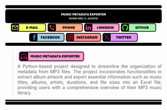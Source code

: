 <div style = "display: flex; flex-direction: column; align-items: center;">
    <!-- HEADER -->
   <img src = "IMPORT FILES/PythonProjectHeader.png" alt = "GitHub Profile Header" style = "width: 100%;" />
     <div align = "center" style = "width: 100%;">
        <!-- E-MAIL -->
        <a href = "norieneil_acosta@outlook.com" title = "E-MAIL: norieneil_acosta@outlook.com"> <img src = "IMPORT FILES/EmailIcon.png" alt = "E-Mail Address" style = "width: 114px; height: auto"></a>   
         <!-- PHONE -->
        <a href = "09673381501" title = "PHONE: 09673381501"> <img src = "IMPORT FILES/PhoneIcon.png" alt = "Contact Number" style = "width: 114px; height: auto"></a>
        <!-- LINKEDIN -->
        <a href = "https://www.linkedin.com/in/norzzielein" title = "LINKEDIN: https://www.linkedin.com/in/norzzielein"> <img src = "IMPORT FILES/LinkedInIcon.png" alt = "LinkedIn Account" style = "width: 114px; height: auto"></a>
        <!-- GITHUB -->
        <a href = "https://github.com/norzzielein" title = "GITHUB: https://github.com/norzzielein"> <img src = "IMPORT FILES/GitHubIcon.png" alt = "GitHub Account" style = "width: 114px; height: auto"></a>
        <!-- FACEBOOK -->
        <a href = "https://www.facebook.com/norzzielein" title = "FACEBOOK: https://www.facebook.com/norzzielein"> <img src = "IMPORT FILES/FacebookIcon.png" alt = "Facebook Account" style = "width: 114px; height: auto"></a>
        <!-- INSTAGRAM -->
        <a href = "https://www.instagram.com/norzzielein" title = "INSTAGRAM: https://www.instagram.com/norzzielein"> <img src = "IMPORT FILES/InstagramIcon.png" alt = "Instagram Account" style = "width: 114px; height: auto"></a>
        <!-- TWITTER -->
        <a href = "https://twitter.com/norzzielein" title = "TWITTER: https://twitter.com/norzzielein"> <img src = "IMPORT FILES/TwitterIcon.png" alt = "Twitter Account" style = "width: 114px; height: auto"></a>
    </div>
    <!-- TRAILER -->
    <img src = "IMPORT FILES/PythonProjectTrailer.png" alt = "Python Project Trailer" style = "width: 100%;" />    
</div>

<!-- DESCRIPTION -->
<blockquote>
    <div align = "justify">
        <img src = "IMPORT FILES/MusicMetadataExporter.png" alt = "Music Metadata Exporter" height = "40"/></a> <br>
       A Python-based project designed to streamline the organization of metadata from MP3 files. The project incorporates functionalities to extract album artwork and export essential information such as music titles, albums, artists, durations, and file sizes into an Excel file, providing users with a comprehensive overview of their MP3 music library.
    </div>
</blockquote>




<div align = "justify">

</div>

<!-- FOOTER -->
<img src = "IMPORT FILES/PythonProjectFooter.png" alt = "Python Project Footer"></a>
